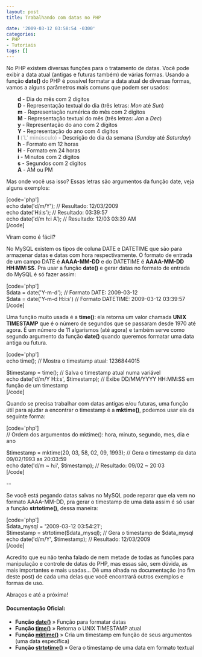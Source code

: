 ```yaml
---
layout: post
title: Trabalhando com datas no PHP

date: '2009-03-12 03:58:54 -0300'
categories:
- PHP
- Tutoriais
tags: []
---
```

<p>No PHP existem diversas funções para o tratamento de datas. Você pode exibir a data atual (antigas e futuras também) de várias formas. Usando a função <strong>date()</strong> do PHP é possível formatar a data atual de diversas formas, vamos a alguns parâmetros mais comuns que podem ser usados:</p>
<p style="padding-left: 30px;"><strong>d</strong> - Dia do mês com 2 dígitos<br />
<strong>D</strong> - Representação textual do dia (três letras: <em>Mon</em> até <em>Sun</em>)<br />
<strong>m</strong> - Representação numérica do mês com 2 dígitos<br />
<strong>M</strong> - Representação textual do mês (três letras: <em>Jan</em> a <em>Dec</em>)<br />
<strong>y</strong> - Representação do ano com 2 dígitos<br />
<strong>Y</strong> - Representação do ano com 4 dígitos<br />
<strong>l</strong> <span style="color: #999999;">('L' minúsculo)</span> - Descrição do dia da semana (<em>Sunday</em> até <em>Saturday</em>)<br />
<strong>h</strong> - Formato em 12 horas<br />
<strong>H</strong> - Formato em 24 horas<br />
<strong>i</strong> - Minutos com 2 dígitos<br />
<strong>s</strong> - Segundos com 2 dígitos<br />
<strong>A</strong> - AM ou PM</p>
<p>Mas onde você usa isso? Essas letras são argumentos da função date, veja alguns exemplos:</p>
<p>[code='php']<br />
echo date('d/m/Y'); // Resultado: 12/03/2009<br />
echo date('H:i:s'); // Resultado: 03:39:57<br />
echo date('d/m h:i A'); // Resultado: 12/03 03:39 AM<br />
[/code]</p>
<p>Viram como é fácil?</p>
<p>No MySQL existem os tipos de coluna DATE e DATETIME que são para armazenar datas e datas com hora respectivamente. O formato de entrada de um campo DATE é <strong>AAAA-MM-DD</strong> e do DATETIME é <strong>AAAA-MM-DD HH:MM:SS</strong>. Pra usar a função <strong>date()</strong> e gerar datas no formato de entrada do MySQL é só fazer assim:</p>
<p>[code='php']<br />
$data = date('Y-m-d'); // Formato DATE: 2009-03-12<br />
$data = date('Y-m-d H:i:s') // Formato DATETIME: 2009-03-12 03:39:57<br />
[/code]</p>
<p>Uma função muito usada é a <strong>time()</strong>: ela retorna um valor chamada <strong>UNIX TIMESTAMP</strong> que é o número de segundos que se passaram desde 1970 até agora. É um número de 11 algarismos (até agora) e também serve como segundo argumento da função <strong>date()</strong> quando queremos formatar uma data antiga ou futura.</p>
<p>[code='php']<br />
echo time(); // Mostra o timestamp atual: 1236844015</p>
<p>$timestamp = time(); // Salva o timestamp atual numa variável<br />
echo date('d/m/Y H:i:s', $timestamp); // Exibe DD/MM/YYYY HH:MM:SS em função de um timestamp<br />
[/code]</p>
<p>Quando se precisa trabalhar com datas antigas e/ou futuras, uma função útil para ajudar a encontrar o timestamp é a <strong>mktime()</strong>, podemos usar ela da seguinte forma:</p>
<p>[code='php']<br />
// Ordem dos argumentos do mktime(): hora, minuto, segundo, mes, dia e ano</p>
<p>$timestamp = mktime(20, 03, 58, 02, 09, 1993); // Gera o timestamp da data 09/02/1993 as 20:03:59<br />
echo date('d/m ~ h:i', $timestamp); // Resultado: 09/02 ~ 20:03<br />
[/code]</p>
<p>--</p>
<p>Se você está pegando datas salvas no MySQL pode reparar que ela vem no formato AAAA-MM-DD, pra gerar o timestamp de uma data assim é só usar a função <strong>strtotime()</strong>, dessa maneira:</p>
<p>[code='php']<br />
$data_mysql = '2009-03-12 03:54:21';<br />
$timestamp = strtotime($data_mysql); // Gera o timestamp de $data_mysql<br />
echo date('d/m/Y', $timestamp); // Resultado: 12/03/2009<br />
[/code]</p>
<p>Acredito que eu não tenha falado de nem metade de todas as funções para manipulação e controle de datas do PHP, mas essas são, sem dúvida, as mais importantes e mais usadas... Dê uma olhada na documentação (no fim deste post) de cada uma delas que você encontrará outros exemplos e formas de uso.</p>
<p>Abraços e até a próxima!</p>
<h4>Documentação Oficial:</h4>
<ul>
<li><strong>Função <a href="http://br2.php.net/manual/en/function.date.php" target="_blank">date()</a></strong> » Função para formatar datas</li>
<li><strong>Função <a href="http://br.php.net/time" target="_blank">time()</a></strong> » Retorna o UNIX TIMESTAMP atual</li>
<li><strong>Função <a href="http://br.php.net/mktime" target="_blank">mktime()</a></strong> » Cria um timestamp em função de seus argumentos (uma data específica)</li>
<li><strong>Função <a href="http://br.php.net/strtotime" target="_blank">strtotime()</a></strong> » Gera o timestamp de uma data em formato textual</li>
</ul>
